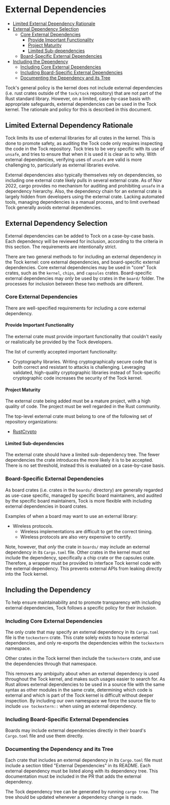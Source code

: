 External Dependencies
=====================

<!-- npm i -g markdown-toc; markdown-toc -i ExternalDependencies.md -->

<!-- toc -->

- [Limited External Dependency Rationale](#limited-external-dependency-rationale)
- [External Dependency Selection](#external-dependency-selection)
  * [Core External Dependencies](#core-external-dependencies)
    + [Provide Important Functionality](#provide-important-functionality)
    + [Project Maturity](#project-maturity)
    + [Limited Sub-dependencies](#limited-sub-dependencies)
  * [Board-Specific External Dependencies](#board-specific-external-dependencies)
- [Including the Dependency](#including-the-dependency)
  * [Including Core External Dependencies](#including-core-external-dependencies)
  * [Including Board-Specific External Dependencies](#including-board-specific-external-dependencies)
  * [Documenting the Dependency and its Tree](#documenting-the-dependency-and-its-tree)

<!-- tocstop -->

Tock's general policy is the kernel does not include external dependencies (i.e.
rust crates outside of the `tock/tock` repository) that are not part of the Rust
standard library. However, on a limited, case-by-case basis with appropriate
safeguards, external dependencies can be used in the Tock kernel. The rationale
and policy for this is described in this document.



## Limited External Dependency Rationale

Tock limits its use of external libraries for all crates in the kernel. This is
done to promote safety, as auditing the Tock code only requires inspecting the
code in the Tock repository. Tock tries to be very specific with its use of
`unsafe`, and tries to ensure that when it is used it is clear as to why. With
external dependencies, verifying uses of `unsafe` are valid is more challenging
to, particularly as external libraries evolve.

External dependencies also typically themselves rely on dependencies, so
including one external crate likely pulls in several external crate. As of Nov
2022, cargo provides no mechanism for auditing and prohibiting `unsafe` in a
dependency hierarchy. Also, the dependency chain for an external crate is
largely hidden from developers using the external crate. Lacking automated
tools, managing dependencies is a manual process, and to limit overhead Tock
generally avoids external dependencies.


## External Dependency Selection

External dependencies can be added to Tock on a case-by-case basis. Each
dependency will be reviewed for inclusion, according to the criteria in this
section. The requirements are intentionally strict.

There are two general methods to for including an external dependency in the
Tock kernel: core external dependencies, and board-specific external
dependencies. Core external dependencies may be used in "core" Tock crates, such
as the `kernel`, `chips`, and `capsules` crates. Board-specific external
dependencies may _only_ be used by crates in the `board/` folder. The processes
for inclusion between these two methods are different.

### Core External Dependencies

There are well-specified requirements for including a core external dependency.

#### Provide Important Functionality

The external crate must provide important functionality that couldn't
easily or realistically be provided by the Tock developers.

The list of currently accepted important functionality:

* Cryptography libraries. Writing cryptographically secure code that is both
  correct and resistant to attacks is challenging. Leveraging validated,
  high-quality cryptographic libraries instead of Tock-specific cryptographic
  code increases the security of the Tock kernel.

#### Project Maturity

The external crate being added must be a mature project, with a high quality
of code. The project must be well regarded in the Rust community.

The top-level external crate must belong to one of the following set of
repository organizations:

* [RustCrypto](https://github.com/RustCrypto)

#### Limited Sub-dependencies

The external crate should have a limited sub-dependency tree. The fewer
dependencies the crate introduces the more likely it is to be accepted. There is
no set threshold, instead this is evaluated on a case-by-case basis.


### Board-Specific External Dependencies

As board crates (i.e. crates in the `boards/` directory) are generally regarded
as use-case specific, managed by specific board maintainers, and audited by the
specific board maintainers, Tock is more flexible with including external
dependencies in board crates.

Examples of when a board may want to use an external library:

* Wireless protocols.
  * Wireless implementations are difficult to get the correct timing.
  * Wireless protocols are also very expensive to certify.

Note, however, that _only_ the crate in `boards/` may include an external
dependency in its `Cargo.toml` file. Other crates in the kernel must not include
the dependency, specifically a chip crate or the capsules crate. Therefore, a
wrapper must be provided to interface Tock kernel code with the external
dependency. This prevents external APIs from leaking directly into the Tock
kernel.


## Including the Dependency

To help ensure maintainability and to promote transparency with including
external dependencies, Tock follows a specific policy for their inclusion.

### Including Core External Dependencies

The only crate that may specify an external dependency in its `Cargo.toml` file
is the `tockextern` crate. This crate solely exists to house external
dependencies, and only re-exports the dependencies within the `tockextern`
namespace.

Other crates in the Tock kernel then include the `tockextern` crate, and use the
dependencies through that namespace.

This removes any ambiguity about when an external dependency is used throughout
the Tock kernel, and makes such usages easier to search for. As Rust allows
external dependencies to be used in a source file with the same syntax as other
modules in the same crate, determining which code is external and which is part
of the Tock kernel is difficult without deeper inspection. By including our own
namespace we force the source file to include `use tockextern::` when using an
external dependency.

### Including Board-Specific External Dependencies

Boards may include external dependencies directly in their board's `Cargo.toml`
file and use them directly.

### Documenting the Dependency and its Tree

Each crate that includes an external dependency in its `Cargo.toml` file must
include a section titled "External Dependencies" in its README. Each external
dependency must be listed along with its dependency tree. This documentation
must be included in the PR that adds the external dependency.

The Tock dependency tree can be generated by running `cargo tree`. The tree
should be updated whenever a dependency change is made.
